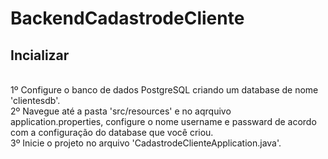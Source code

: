 # BackendCadastrodeCliente

## Incializar
<br />
1º Configure o banco de dados PostgreSQL criando um database de nome 'clientesdb'.
<br />
2º Navegue até a pasta 'src/resources' e no aqrquivo application.properties, configure o nome username e passward de acordo com a configuração do database que você criou.
<br />
3º Inicie o projeto no arquivo 'CadastrodeClienteApplication.java'.

